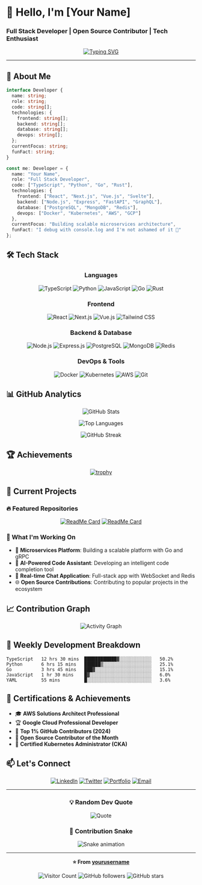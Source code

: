 # 🚀 Hello, I'm [Your Name]
### Full Stack Developer | Open Source Contributor | Tech Enthusiast

<div align="center">
  
[![Typing SVG](https://readme-typing-svg.herokuapp.com?font=Fira+Code&size=22&duration=3000&pause=1000&color=58A6FF&center=true&vCenter=true&width=600&lines=Building+the+future%2C+one+commit+at+a+time;Clean+code+is+not+written+by+following+rules;Always+learning%2C+always+growing)](https://git.io/typing-svg)

</div>

---

## 🎯 About Me

```typescript
interface Developer {
  name: string;
  role: string;
  code: string[];
  technologies: {
    frontend: string[];
    backend: string[];
    database: string[];
    devops: string[];
  };
  currentFocus: string;
  funFact: string;
}

const me: Developer = {
  name: "Your Name",
  role: "Full Stack Developer",
  code: ["TypeScript", "Python", "Go", "Rust"],
  technologies: {
    frontend: ["React", "Next.js", "Vue.js", "Svelte"],
    backend: ["Node.js", "Express", "FastAPI", "GraphQL"],
    database: ["PostgreSQL", "MongoDB", "Redis"],
    devops: ["Docker", "Kubernetes", "AWS", "GCP"]
  },
  currentFocus: "Building scalable microservices architecture",
  funFact: "I debug with console.log and I'm not ashamed of it 🐛"
};
```

## 🛠️ Tech Stack

<div align="center">

### Languages
![TypeScript](https://img.shields.io/badge/TypeScript-3178C6?style=for-the-badge&logo=typescript&logoColor=white)
![Python](https://img.shields.io/badge/Python-3776AB?style=for-the-badge&logo=python&logoColor=white)
![JavaScript](https://img.shields.io/badge/JavaScript-F7DF1E?style=for-the-badge&logo=javascript&logoColor=black)
![Go](https://img.shields.io/badge/Go-00ADD8?style=for-the-badge&logo=go&logoColor=white)
![Rust](https://img.shields.io/badge/Rust-000000?style=for-the-badge&logo=rust&logoColor=white)

### Frontend
![React](https://img.shields.io/badge/React-61DAFB?style=for-the-badge&logo=react&logoColor=black)
![Next.js](https://img.shields.io/badge/Next.js-000000?style=for-the-badge&logo=nextdotjs&logoColor=white)
![Vue.js](https://img.shields.io/badge/Vue.js-4FC08D?style=for-the-badge&logo=vuedotjs&logoColor=white)
![Tailwind CSS](https://img.shields.io/badge/Tailwind_CSS-06B6D4?style=for-the-badge&logo=tailwindcss&logoColor=white)

### Backend & Database
![Node.js](https://img.shields.io/badge/Node.js-339933?style=for-the-badge&logo=nodedotjs&logoColor=white)
![Express.js](https://img.shields.io/badge/Express.js-000000?style=for-the-badge&logo=express&logoColor=white)
![PostgreSQL](https://img.shields.io/badge/PostgreSQL-336791?style=for-the-badge&logo=postgresql&logoColor=white)
![MongoDB](https://img.shields.io/badge/MongoDB-47A248?style=for-the-badge&logo=mongodb&logoColor=white)
![Redis](https://img.shields.io/badge/Redis-DC382D?style=for-the-badge&logo=redis&logoColor=white)

### DevOps & Tools
![Docker](https://img.shields.io/badge/Docker-2496ED?style=for-the-badge&logo=docker&logoColor=white)
![Kubernetes](https://img.shields.io/badge/Kubernetes-326CE5?style=for-the-badge&logo=kubernetes&logoColor=white)
![AWS](https://img.shields.io/badge/AWS-232F3E?style=for-the-badge&logo=amazonaws&logoColor=white)
![Git](https://img.shields.io/badge/Git-F05032?style=for-the-badge&logo=git&logoColor=white)

</div>

## 📊 GitHub Analytics

<div align="center">
  
![GitHub Stats](https://github-readme-stats.vercel.app/api?username=yourusername&show_icons=true&theme=tokyonight&hide_border=true&bg_color=0d1117)

![Top Languages](https://github-readme-stats.vercel.app/api/top-langs/?username=yourusername&layout=compact&theme=tokyonight&hide_border=true&bg_color=0d1117)

![GitHub Streak](https://github-readme-streak-stats.herokuapp.com/?user=yourusername&theme=tokyonight&hide_border=true&background=0d1117)

</div>

## 🏆 Achievements

<div align="center">

[![trophy](https://github-profile-trophy.vercel.app/?username=yourusername&theme=discord&no-frame=true&column=6)](https://github.com/ryo-ma/github-profile-trophy)

</div>

## 🎯 Current Projects

### 🔥 Featured Repositories

<div align="center">

[![ReadMe Card](https://github-readme-stats.vercel.app/api/pin/?username=yourusername&repo=awesome-project-1&theme=tokyonight&hide_border=true&bg_color=0d1117)](https://github.com/yourusername/awesome-project-1)
[![ReadMe Card](https://github-readme-stats.vercel.app/api/pin/?username=yourusername&repo=awesome-project-2&theme=tokyonight&hide_border=true&bg_color=0d1117)](https://github.com/yourusername/awesome-project-2)

</div>

### 🚀 What I'm Working On
- 🔧 **Microservices Platform**: Building a scalable platform with Go and gRPC
- 🤖 **AI-Powered Code Assistant**: Developing an intelligent code completion tool
- 📱 **Real-time Chat Application**: Full-stack app with WebSocket and Redis
- 🌐 **Open Source Contributions**: Contributing to popular projects in the ecosystem

## 📈 Contribution Graph

<div align="center">

![Activity Graph](https://github-readme-activity-graph.vercel.app/graph?username=yourusername&bg_color=0d1117&color=58a6ff&line=58a6ff&point=ffffff&area=true&hide_border=true)

</div>

## 🎨 Weekly Development Breakdown

<!--START_SECTION:waka-->
```text
TypeScript   12 hrs 30 mins  ████████████▓░░░░░░░░░░░░   50.2%
Python       6 hrs 15 mins   ██████▒░░░░░░░░░░░░░░░░░░   25.1%
Go           3 hrs 45 mins   ███▓░░░░░░░░░░░░░░░░░░░░░   15.1%
JavaScript   1 hr 30 mins    █▓░░░░░░░░░░░░░░░░░░░░░░░   6.0%
YAML         55 mins         █░░░░░░░░░░░░░░░░░░░░░░░░   3.6%
```
<!--END_SECTION:waka-->

## 🏅 Certifications & Achievements

- 🎓 **AWS Solutions Architect Professional**
- 🏆 **Google Cloud Professional Developer**
- 🥇 **Top 1% GitHub Contributors (2024)**
- 🌟 **Open Source Contributor of the Month**
- 📜 **Certified Kubernetes Administrator (CKA)**

## 📫 Let's Connect

<div align="center">

[![LinkedIn](https://img.shields.io/badge/LinkedIn-0077B5?style=for-the-badge&logo=linkedin&logoColor=white)](https://linkedin.com/in/yourprofile)
[![Twitter](https://img.shields.io/badge/Twitter-1DA1F2?style=for-the-badge&logo=twitter&logoColor=white)](https://twitter.com/yourhandle)
[![Portfolio](https://img.shields.io/badge/Portfolio-FF5722?style=for-the-badge&logo=web&logoColor=white)](https://yourportfolio.com)
[![Email](https://img.shields.io/badge/Email-D14836?style=for-the-badge&logo=gmail&logoColor=white)](mailto:your.email@example.com)

</div>

---

<div align="center">

### 💡 Random Dev Quote
![Quote](https://quotes-github-readme.vercel.app/api?type=horizontal&theme=tokyonight)

### 🐍 Contribution Snake
![Snake animation](https://github.com/yourusername/yourusername/blob/output/github-contribution-grid-snake-dark.svg)

</div>

---

<div align="center">

**⭐ From [yourusername](https://github.com/yourusername)**

![Visitor Count](https://komarev.com/ghpvc/?username=yourusername&color=brightgreen&style=flat-square)
![GitHub followers](https://img.shields.io/github/followers/yourusername?style=social)
![GitHub stars](https://img.shields.io/github/stars/yourusername?style=social)

</div>
